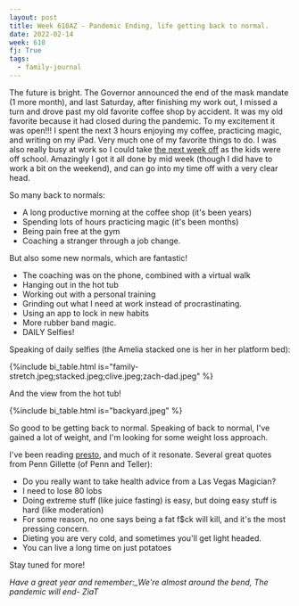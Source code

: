 ```yaml
---
layout: post
title: Week 610AZ - Pandemic Ending, life getting back to normal.
date: 2022-02-14
week: 610
fj: True
tags:
  - family-journal
---
```


The future is bright. The Governor announced the end of the mask mandate (1 more month), and last Saturday, after finishing my work out, I missed a turn and drove past my old favorite coffee shop by accident. It was my old favorite because it had closed during the pandemic. To my excitement it was open!!! I spent the next 3 hours enjoying my coffee, practicing magic, and writing on my iPad. Very much one of my favorite things to do. I was also really busy at work so I could take [the next week off]() as the kids were off school. Amazingly I got it all done by mid week (though I did have to work a bit on the weekend), and can go into my time off with a very clear head.

So many back to normals:

- A long productive morning at the coffee shop (it's been years)
- Spending lots of hours practicing magic (it's been months)
- Being pain free at the gym
- Coaching a stranger through a job change.

But also some new normals, which are fantastic!

- The coaching was on the phone, combined with a virtual walk
- Hanging out in the hot tub
- Working out with a personal training
- Grinding out what I need at work instead of procrastinating.
- Using an app to lock in new habits
- More rubber band magic.
- DAILY Selfies!

Speaking of daily selfies (the Amelia stacked one is her in her platform bed):

{%include bi_table.html is="family-stretch.jpeg;stacked.jpeg;clive.jpeg;zach-dad.jpeg" %}

And the view from the hot tub!

{%include bi_table.html is="backyard.jpeg" %}

So good to be getting back to normal. Speaking of back to normal, I've gained a lot of weight, and I'm looking for some weight loss approach.

I've been reading [presto](https://www.amazon.com/dp/B01CD88FKS/ref=dp-kindle-redirect?_encoding=UTF8&btkr=1), and much of it resonate. Several great quotes from Penn Gillette (of Penn and Teller):

- Do you really want to take health advice from a Las Vegas Magician?
- I need to lose 80 lobs
- Doing extreme stuff (like juice fasting) is easy, but doing easy stuff is hard (like moderation)
- For some reason, no one says being a fat f\$ck will kill, and it's the most pressing concern.
- Dieting you are very cold, and sometimes you'll get light headed.
- You can live a long time on just potatoes

Stay tuned for more!

_Have a great year and remember:\_We're almost around the bend, The pandemic will end_- _ZiaT_
